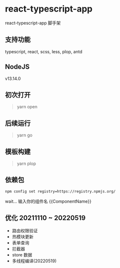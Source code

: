 # react-typescript-app

react-typescript-app 脚手架

## 支持功能

typescript, react, scss, less, plop, antd

## NodeJS

v13.14.0

## 初次打开

> yarn open

## 后续运行

> yarn go

## 模板构建

> yarn plop

## 依赖包

```bash
npm config set registry=https://registry.npmjs.org/
```

wait... 输入你的组件名 {{ComponentName}}

## 优化 20211110 ~ 20220519

-   路由权限验证
-   热模块更新
-   表单查询
-   拦截器
-   store 数据
-   多线程编译(20220519)
